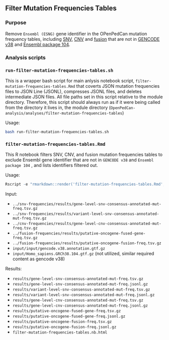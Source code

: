 ## Filter Mutation Frequencies Tables

### Purpose
Remove `Ensembl (ESNG)` gene identifier in the OPenPedCan mutation frequency tables, including [SNV](https://github.com/PediatricOpenTargets/OpenPedCan-analysis/tree/dev/analyses/snv-frequencies), [CNV](https://github.com/PediatricOpenTargets/OpenPedCan-analysis/tree/dev/analyses/cnv-frequencies) and [fusion](https://github.com/PediatricOpenTargets/OpenPedCan-analysis/tree/dev/analyses/fusion-frequencies) that are not in [GENCODE v38](http://ftp.ebi.ac.uk/pub/databases/gencode/Gencode_human/release_38/) and [Ensembl package 104](http://ftp.ensembl.org/pub/release-104/gtf/homo_sapiens/).


### Analysis scripts

### `run-filter-mutation-frequencies-tables.sh`
This is a wrapper bash script for main anlysis notebook script, `filter-mutation-frequencies-tables.Rmd` that coverts JSON mutation frequencies files to JSON Line (JSONL), compresses JSONL files, and deletes intermediate JSON files. All file paths set in this script relative to the module directory. Therefore, this script should always run as if it were being called from the directory it lives in, the module directory (`OpenPedCan-analysis/analyses/filter-mutation-frequencies-tables`)


Usage:
```bash
bash run-filter-mutation-frequencies-tables.sh

```

### `filter-mutation-frequencies-tables.Rmd`
This R notebook filters SNV, CNV, and fusion mutation frequencies tables to exclude Ensembl gene identifier that are not in `GENCODE v38` and `Ensembl package 104` , and lists identifiers filtered out. 

Usage:
```r
Rscript -e "rmarkdown::render('filter-mutation-frequencies-tables.Rmd', clean = TRUE)"
```

Input:
- `../snv-frequencies/results/gene-level-snv-consensus-annotated-mut-freq.tsv.gz`
- `../snv-frequencies/results/variant-level-snv-consensus-annotated-mut-freq.tsv.gz`
- `../cnv-frequencies/results/gene-level-cnv-consensus-annotated-mut-freq.tsv.gz`
- `../fusion-frequencies/results/putative-oncogene-fused-gene-freq.tsv.gz`
- `../fusion-frequencies/results/putative-oncogene-fusion-freq.tsv.gz`
- `input/input/gencode.v38.annotation.gtf.gz`
- `input/Homo_sapiens.GRCh38.104.gtf.gz` (not utilized, similar required content as gencode v38)


Results:
- `results/gene-level-snv-consensus-annotated-mut-freq.tsv.gz`
- `results/gene-level-snv-consensus-annotated-mut-freq.jsonl.gz`
- `results/variant-level-snv-consensus-annotated-mut-freq.tsv.gz`
- `results/variant-level-snv-consensus-annotated-mut-freq.jsonl.gz`
- `results/gene-level-cnv-consensus-annotated-mut-freq.tsv.gz`
- `results/gene-level-cnv-consensus-annotated-mut-freq.jsonl.gz`
- `results/putative-oncogene-fused-gene-freq.tsv.gz`
- `results/putative-oncogene-fused-gene-freq.jsonl.gz`
- `results/putative-oncogene-fusion-freq.tsv.gz`
- `results/putative-oncogene-fusion-freq.jsonl.gz`
- `filter-mutation-frequencies-tables.nb.html`

